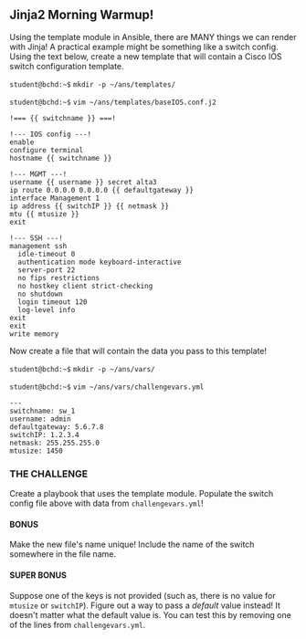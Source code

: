 ## Jinja2 Morning Warmup!

Using the template module in Ansible, there are MANY things we can render with Jinja! A practical example might be something like a switch config. Using the text below, create a new template that will contain a Cisco IOS switch configuration template.

`student@bchd:~$` `mkdir -p ~/ans/templates/`

`student@bchd:~$` `vim ~/ans/templates/baseIOS.conf.j2`

```
!=== {{ switchname }} ===!

!--- IOS config ---!
enable
configure terminal
hostname {{ switchname }}

!--- MGMT ---!
username {{ username }} secret alta3
ip route 0.0.0.0 0.0.0.0 {{ defaultgateway }}
interface Management 1
ip address {{ switchIP }} {{ netmask }}
mtu {{ mtusize }}
exit

!--- SSH ---!
management ssh
  idle-timeout 0
  authentication mode keyboard-interactive
  server-port 22
  no fips restrictions
  no hostkey client strict-checking
  no shutdown
  login timeout 120
  log-level info
exit
exit
write memory
```

Now create a file that will contain the data you pass to this template!

`student@bchd:~$` `mkdir -p ~/ans/vars/`

`student@bchd:~$` `vim ~/ans/vars/challengevars.yml`

```
---
switchname: sw_1
username: admin
defaultgateway: 5.6.7.8
switchIP: 1.2.3.4
netmask: 255.255.255.0
mtusize: 1450
```

### THE CHALLENGE

Create a playbook that uses the template module. Populate the switch config file above with data from `challengevars.yml`!

#### BONUS

Make the new file's name unique! Include the name of the switch somewhere in the file name.

#### SUPER BONUS

Suppose one of the keys is not provided (such as, there is no value for `mtusize` or `switchIP`). Figure out a way to pass a *default* value instead! It doesn't matter what the default value is. You can test this by removing one of the lines from `challengevars.yml`.
